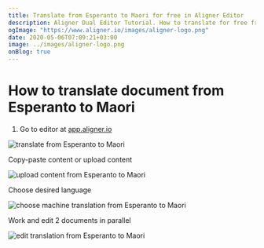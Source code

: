 ```yaml
---
title: Translate from Esperanto to Maori for free in Aligner Editor
description: Aligner Dual Editor Tutorial. How to translate for free from Esperanto to Maori. Aligner is multilingual document management platform. 
ogImage: "https://www.aligner.io/images/aligner-logo.png"
date: 2020-05-06T07:09:21+03:00
image: ../images/aligner-logo.png
onBlog: true
---
```


# How to translate document from Esperanto to Maori

1. Go to editor at [app.aligner.io](https://app.aligner.io "Aligner App web page")

![translate from Esperanto to Maori](../aligner-blank-editor.png "translate from Esperanto to Maori")

Copy-paste content or upload content

![upload content from Esperanto to Maori](../aligner-uploaded-document.png "upload content from Esperanto to Maori")

Choose desired language

![choose machine translation from Esperanto to Maori](../aligner-language-dropdown.png "choose machine translation from Esperanto to Maori")

Work and edit 2 documents in parallel

![edit translation from Esperanto to Maori](../aligner-double-sitded-editor.png "edit translation from Esperanto to Maori")

